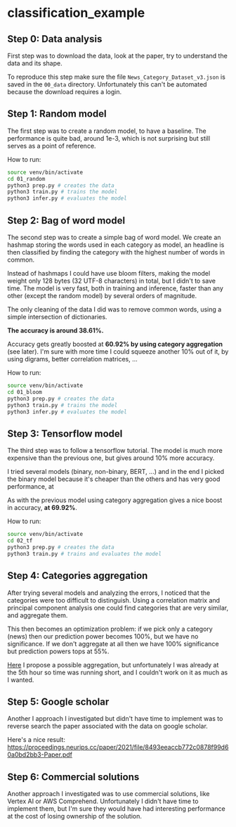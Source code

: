 # classification_example


## Step 0: Data analysis

First step was to download the data, look at the paper, try
to understand the data and its shape. 

To reproduce this step make sure the file `News_Category_Dataset_v3.json`
is saved in the `00_data` directory. Unfortunately this can't be
automated because the download requires a login.


## Step 1: Random model

The first step was to create a random model, to have a baseline.
The performance is quite bad, around 1e-3, which is not surprising
but still serves as a point of reference.

How to run:
```bash
source venv/bin/activate
cd 01_random
python3 prep.py # creates the data
python3 train.py # trains the model
python3 infer.py # evaluates the model
```

## Step 2: Bag of word model

The second step was to create a simple bag of word model. We create an hashmap
storing the words used in each category as model, an headline is then classified
by finding the category with the highest number of words in common.

Instead of hashmaps I could have use bloom filters, making the model weight only 128 bytes
(32 UTF-8 characters) in total, but I didn't to save time. The model is very fast, both
in training and inference, faster than any other (except the random model) by several orders of magnitude.

The only cleaning of the data I did was to remove common words, using a simple intersection of dictionaries.

**The accuracy is around 38.61%.**

Accuracy gets greatly boosted at **60.92% by using category aggregation** (see later). I'm sure with more
time I could squeeze another 10% out of it, by using digrams, better correlation matrices, ...


How to run:
```bash
source venv/bin/activate
cd 01_bloom
python3 prep.py # creates the data
python3 train.py # trains the model
python3 infer.py # evaluates the model
```

## Step 3: Tensorflow model

The third step was to follow a tensorflow tutorial. The model is much
more expensive than the previous one, but gives around 10% more accuracy.

I tried several models (binary, non-binary, BERT, ...) and in the end I
picked the binary model because it's cheaper than the others and has very
good performance, at 

As with the previous model using category aggregation gives a nice boost in accuracy,
**at 69.92%**.

How to run:
```bash
source venv/bin/activate
cd 02_tf
python3 prep.py # creates the data
python3 train.py # trains and evaluates the model
```

## Step 4: Categories aggregation

After trying several models and analyzing the errors, I noticed that the
categories were too difficult to distinguish. Using a correlation matrix
and principal component analysis one could find categories that are very
similar, and aggregate them. 

This then becomes an optimization problem: if we pick only a category (news)
then our prediction power becomes 100%, but we have no significance. If we don't
aggregate at all then we have 100% significance but prediction powers tops at 55%.

[Here](./04_projection/category_mapper.py) I propose a possible aggregation,
but unfortunately I was already at the 5th hour so time was running short, and
I couldn't work on it as much as I wanted.


## Step 5: Google scholar

Another I approach I investigated but didn't have time to implement was to
reverse search the paper associated with the data on google scholar.

Here's a nice result:
https://proceedings.neurips.cc/paper/2021/file/8493eeaccb772c0878f99d60a0bd2bb3-Paper.pdf

## Step 6: Commercial solutions

Another approach I investigated was to use commercial solutions, like Vertex AI or
AWS Comprehend. Unfortunately I didn't have time to implement them, but I'm sure
they would have had interesting performance at the cost of losing ownership of the
solution.